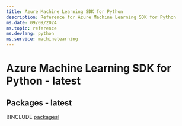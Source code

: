 ```yaml
---
title: Azure Machine Learning SDK for Python
description: Reference for Azure Machine Learning SDK for Python
ms.date: 09/09/2024
ms.topic: reference
ms.devlang: python
ms.service: machinelearning
---
```

# Azure Machine Learning SDK for Python - latest
## Packages - latest
[!INCLUDE [packages](machine-learning-index.md)]